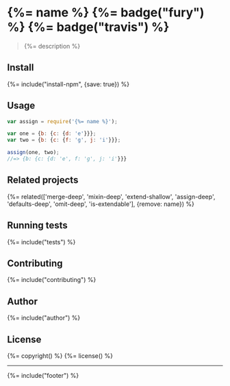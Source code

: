 # {%= name %} {%= badge("fury") %} {%= badge("travis") %}

> {%= description %}

## Install
{%= include("install-npm", {save: true}) %}

## Usage

```js
var assign = require('{%= name %}');

var one = {b: {c: {d: 'e'}}};
var two = {b: {c: {f: 'g', j: 'i'}}};

assign(one, two);
//=> {b: {c: {d: 'e', f: 'g', j: 'i'}}}
```

## Related projects
{%= related(['merge-deep', 'mixin-deep', 'extend-shallow', 'assign-deep', 'defaults-deep', 'omit-deep', 'is-extendable'], {remove: name}) %}

## Running tests
{%= include("tests") %}

## Contributing
{%= include("contributing") %}

## Author
{%= include("author") %}

## License
{%= copyright() %}
{%= license() %}

***

{%= include("footer") %}
